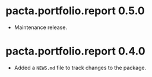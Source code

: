 # pacta.portfolio.report 0.5.0

* Maintenance release. 

# pacta.portfolio.report 0.4.0

* Added a `NEWS.md` file to track changes to the package.
